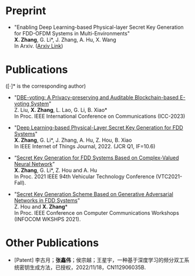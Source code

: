 # Preprint
- "Enabling Deep Learning-based Physical-layer Secret Key Generation for FDD-OFDM Systems in Multi-Environments" <br />
  **X. Zhang**, G. Li*, J. Zhang, A. Hu, X. Wang <br />
  In Arxiv. ([Arxiv Link](https://arxiv.org/abs/2211.03065))

# Publications 
([⋅]* is the corresponding author)
- "[DBE-voting: A Privacy-preserving and Auditable Blockchain-based E-voting System](_pages/File/2023-ICC.pdf)" <br />
  Z. Liu, **X. Zhang**, L. Lao, G. Li, B. Xiao* <br />
  In Proc. IEEE International Conference on Communications (ICC-2023) <br />

- "[Deep Learning-based Physical-Layer Secret Key Generation for FDD Systems](https://ieeexplore.ieee.org/document/9526766)" <br />
  **X. Zhang**, G. Li*, J. Zhang, A. Hu, Z. Hou, B. Xiao <br />
  In IEEE Internet of Things Journal, 2022. (JCR Q1, IF=10.6)
  
- “[Secret Key Generation for FDD Systems Based on Complex-Valued Neural Network](https://ieeexplore.ieee.org/document/9625252)” <br />
  **X. Zhang**, G. Li*, Z. Hou and A. Hu <br />
  In Proc. 2021 IEEE 94th Vehicular Technology Conference (VTC2021-Fall).

- "[Secret Key Generation Scheme Based on Generative Adversarial Networks in FDD Systems](https://ieeexplore.ieee.org/document/9484457)" <br />
  Z. Hou and **X. Zhang*** <br />
  In Proc. IEEE Conference on Computer Communications Workshops (INFOCOM WKSHPS 2021).

# Other Publications
- [Patent] 李古月；**张鑫伟**；侯宗越；王星宇，一种基于深度学习的频分双工系统密钥生成方法，已授权，2022/11/18，CN112906035B.
